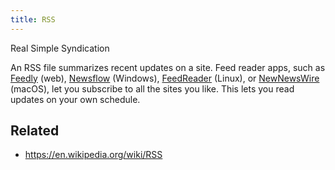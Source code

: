 ```yaml
---
title: RSS
---
```


Real Simple Syndication

An RSS file summarizes recent updates on a site. Feed reader apps, such as [Feedly](https://feedly.com) (web), [Newsflow](https://apps.microsoft.com/store/detail/newsflow/9NBLGGH58S5R) (Windows), [FeedReader](https://jangernert.github.io/FeedReader/) (Linux), or [NewNewsWire](https://netnewswire.com) (macOS), let you subscribe to all the sites you like. This lets you read updates on your own schedule.

## Related

* https://en.wikipedia.org/wiki/RSS